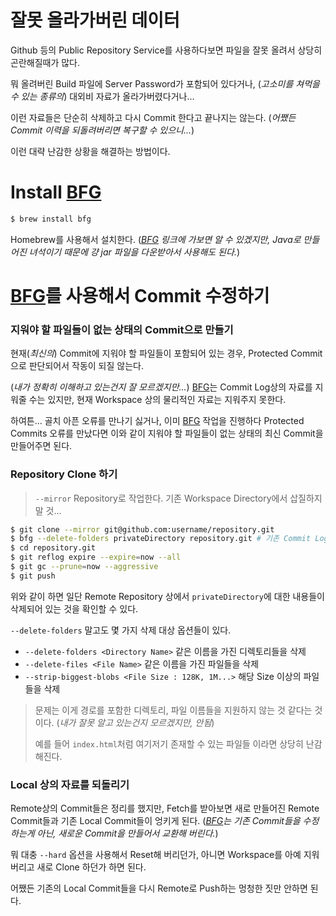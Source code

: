 잘못 올라가버린 데이터
========================================
Github 등의 Public Repository Service를 사용하다보면 파일을 잘못 올려서 상당히 곤란해질때가 많다.

뭐 올려버린 Build 파일에 Server Password가 포함되어 있다거나, (_고소미를 쳐먹을 수 있는 종류의_) 대외비 자료가 올라가버렸다거나...

이런 자료들은 단순히 삭제하고 다시 Commit 한다고 끝나지는 않는다. (_어쨌든 Commit 이력을 되돌려버리면 복구할 수 있으니..._)

이런 대략 난감한 상황을 해결하는 방법이다.


Install [BFG]
========================================

```sh
$ brew install bfg
```

Homebrew를 사용해서 설치한다. (_[BFG] 링크에 가보면 알 수 있겠지만, Java로 만들어진 녀석이기 때문에 걍 jar 파일을 다운받아서 사용해도 된다._)



[BFG]를 사용해서 Commit 수정하기
========================================

### 지워야 할 파일들이 없는 상태의 Commit으로 만들기

현재(_최신의_) Commit에 지워야 할 파일들이 포함되어 있는 경우, Protected Commit으로 판단되어서 작동이 되질 않는다.

(_내가 정확히 이해하고 있는건지 잘 모르겠지만..._) [BFG]는 Commit Log상의 자료를 지워줄 수는 있지만, 현재 Workspace 상의 물리적인 자료는 지워주지 못한다.

하여튼... 골치 아픈 오류를 만나기 싫거나, 이미 [BFG] 작업을 진행하다 Protected Commits 오류를 만났다면 이와 같이 지워야 할 파일들이 없는 상태의 최신 Commit을 만들어주면 된다.


### Repository Clone 하기

> `--mirror` Repository로 작업한다. 기존 Workspace Directory에서 삽질하지 말 것...

```sh
$ git clone --mirror git@github.com:username/repository.git
$ bfg --delete-folders privateDirectory repository.git # 기존 Commit Log에서 privateDirectory를 삭제한다.
$ cd repository.git
$ git reflog expire --expire=now --all
$ git gc --prune=now --aggressive
$ git push
```

위와 같이 하면 일단 Remote Repository 상에서 `privateDirectory`에 대한 내용들이 삭제되어 있는 것을 확인할 수 있다.

`--delete-folders` 말고도 몇 가지 삭제 대상 옵션들이 있다.

- `--delete-folders <Directory Name>` 같은 이름을 가진 디렉토리들을 삭제 
- `--delete-files <File Name>` 같은 이름을 가진 파일들을 삭제
- `--strip-biggest-blobs <File Size : 128K, 1M...>` 해당 Size 이상의 파일들을 삭제

> 문제는 이게 경로를 포함한 디렉토리, 파일 이름들을 지원하지 않는 것 같다는 것 이다. (_내가 잘못 알고 있는건지 모르겠지만, 안됨_)
>
> 예를 들어 `index.html`처럼 여기저기 존재할 수 있는 파일들 이라면 상당히 난감해진다.

### Local 상의 자료를 되돌리기

Remote상의 Commit들은 정리를 했지만, Fetch를 받아보면 새로 만들어진 Remote Commit들과 기존 Local Commit들이 엉키게 된다. (_[BFG]는 기존 Commit들을 수정하는게 아닌, 새로운 Commit을 만들어서 교환해 버린다._)

뭐 대충 `--hard` 옵션을 사용해서 Reset해 버리던가, 아니면 Workspace를 아예 지워버리고 새로 Clone 하던가 하면 된다.

어쨌든 기존의 Local Commit들을 다시 Remote로 Push하는 멍청한 짓만 안하면 된다.


[BFG]: http://rtyley.github.io/bfg-repo-cleaner/